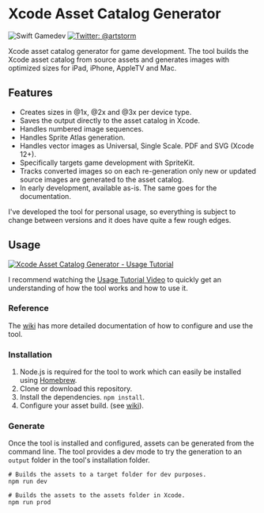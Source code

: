 # Xcode Asset Catalog Generator

![Swift Gamedev](https://img.shields.io/badge/swift-@gamedev-brightgreen.svg?style=flat)
[![Twitter: @artstorm](https://img.shields.io/badge/twitter-@artstorm-blue.svg?style=flat)](https://twitter.com/artstorm)

Xcode asset catalog generator for game development. The tool builds the Xcode asset catalog from source assets and generates images with optimized sizes for iPad, iPhone, AppleTV and Mac.

## Features

* Creates sizes in @1x, @2x and @3x per device type.
* Saves the output directly to the asset catalog in Xcode.
* Handles numbered image sequences.
* Handles Sprite Atlas generation.
* Handles vector images as Universal, Single Scale. PDF and SVG (Xcode 12+).
* Specifically targets game development with SpriteKit.
* Tracks converted images so on each re-generation only new or updated source images are generated to the asset catalog.
* In early development, available as-is. The same goes for the documentation.

I've developed the tool for personal usage, so everything is subject to change between versions and it does have quite a few rough edges.

## Usage

[![Xcode Asset Catalog Generator - Usage Tutorial](https://img.youtube.com/vi/r7ceDi5FQ7c/0.jpg)](https://www.youtube.com/watch?v=r7ceDi5FQ7c)

I recommend watching the [Usage Tutorial Video](https://www.youtube.com/watch?v=r7ceDi5FQ7c) to quickly get an understanding of how the tool works and how to use it.

### Reference

The [wiki](https://github.com/artstorm/xc-assetcat-gen/wiki
) has more detailed documentation of how to configure and use the tool.

### Installation

1. Node.js is required for the tool to work which can easily be installed using [Homebrew](https://formulae.brew.sh/formula/node).
2. Clone or download this repository.
3. Install the dependencies. `npm install`.
4. Configure your asset build. (see [wiki](https://github.com/artstorm/xc-assetcat-gen/wiki
)).

### Generate

Once the tool is installed and configured, assets can be generated from the command line. The tool provides a dev mode to try the generation to an `output` folder in the tool's installation folder.

```
# Builds the assets to a target folder for dev purposes.
npm run dev

# Builds the assets to the assets folder in Xcode.
npm run prod
```
